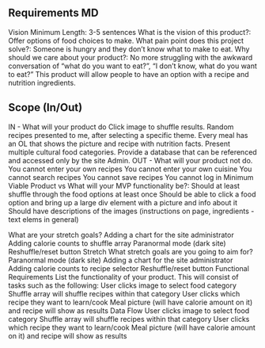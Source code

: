## Requirements MD

Vision
Minimum Length: 3-5 sentences
What is the vision of this product?: Offer options of food choices to make.
What pain point does this project solve?: Someone is hungry and they don’t know what to make to eat.
Why should we care about your product?: No more struggling with the awkward conversation of “what do you want to eat?”, “I don’t know, what do you want to eat?” This product will allow people to have an option with a recipe and nutrition ingredients.

## Scope (In/Out)

IN - What will your product do
Click image to shuffle results.
Random recipes presented to me, after selecting a specific theme.
Every meal has an OL that shows the picture and recipe with nutrition facts.
Present multiple cultural food categories. 
Provide a database that can be referenced and accessed only by the site Admin.
OUT - What will your product not do.
You cannot enter your own recipes
You cannot enter your own cuisine
You cannot search recipes
You cannot save recipes
You cannot log in
Minimum Viable Product vs
What will your MVP functionality be?:
Should at least shuffle through the food options at least once
Should be able to click a food option and bring up a large div element with a picture and info about it
Should have descriptions of the images (instructions on page, ingredients - text elems in general)

What are your stretch goals?
Adding a chart for the site administrator
Adding calorie counts to shuffle array
Paranormal mode (dark site)
Reshuffle/reset button
Stretch
What stretch goals are you going to aim for?
Paranormal mode (dark site)
Adding a chart for the site administrator
Adding calorie counts to recipe selector
Reshuffle/reset button
Functional Requirements
List the functionality of your product. This will consist of tasks such as the following:
User clicks image to select food category
Shuffle array will shuffle recipes within that category
User clicks which recipe they want to learn/cook
Meal picture (will have calorie amount on it) and recipe will show as results
Data Flow
User clicks image to select food category
Shuffle array will shuffle recipes within that category
User clicks which recipe they want to learn/cook
Meal picture (will have calorie amount on it) and recipe will show as results

